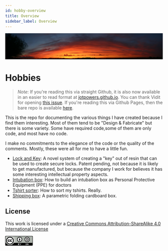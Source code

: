 ```yaml
---
id: hobby-overview
title: Overview 
sidebar_label: Overview
---
```


![A hobby photo from before panos were a thing](assets/sunset_04090501_final.jpg)
# Hobbies

> *Note*:  If you're reading this via straight Github, it is also now available in an easier to read format at [jotpowers.github.io](https://jotpowers.github.io/).  You can thank Vidit for opening [this issue](https://github.com/jotpowers/College-Grads/issues/1). If you're reading this via Github Pages, then the bare repo is available [here](https://github.com/jotpowers/Hobbies).

This is the repo for documenting the various things I have created because I find them interesting.  Most of them tend to be "Design & Fabricate" but there is some variety.  Some have required code,some of them are only code, and most have no code.

I make no commitments to the elegance of the code or the quality of the comments.  Mostly, these were all for me to have a little fun.

* [Lock and Key](lock-n-key/lock-n-key):  A novel system of creating a "key" out of resin that can be used to create secure locks.  Patent pending, not because it is likely to get manufactured, but because the company I work for believes it has some interesting intellectual property aspects.
* [Intubation box](Intubation-Box): How to build an intubation box as Personal Protective Equipment (PPE) for doctors 
* [Tshirt sorter](tshirts/tshirts.md):  How to sort my tshirts.  Really.
* [Shipping box](shipping-box.md):  A parametric folding cardboard box.

## License

This work is licensed under a
[Creative Commons Attribution-ShareAlike 4.0 International License](https://creativecommons.org/licenses/by-nc-sa/4.0/)

![License image](assets/88x31.png)
